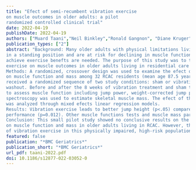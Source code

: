 ```yaml
---
title: "Efect of semi-recumbent vibration exercise
on muscle outcomes in older adults: a pilot
randomized controlled clinical trial"
date: 2022-04-19
publishDate: 2022-04-19
authors: ["Muard Taani","Neil Binkley","Ronald Gangnon", "Diane Kruger","Bjoern Buehring"]
publication_types: ["2"]
abstract: "Background: Many older adults with physical limitations living in residential care apartments are unable to exercise
in a standing position and are at risk for declining in muscle function leading to falls and injury. Novel approaches to
achieve exercise benefts are needed. The purpose of this study was to test the efect of semi-recumbent vibration
exercise on muscle outcomes in older adults living in residential care apartment complexes (RCACs).
Methods: A randomized, crossover design was used to examine the efect of semi-recumbent vibration exercise
on muscle function and mass among 32 RCAC residents (mean age 87.5 years) with physical limitations. Participants
received a randomized sequence of two study conditions: sham or vibration for 8 weeks each separated by a 4-week
washout. Before and after the 8 weeks of vibration treatment and sham treatment, muscle mechanography was used
to assess muscle function including jump power, weight-corrected jump power, and jump height. Short physical performance battery (SPPB) and handgrip strength were also used to measure muscle function. Bioelectrical impedance
spectroscopy was used to estimate skeletal muscle mass. The efect of the vibration treatment on muscle outcomes
was analyzed through mixed efects linear regression models.
Results: Vibration exercise leads to better jump height (p<.05) compared to sham exercise but also poorer chair rise
performance (p=0.012). Other muscle functions tests and muscle mass parameters showed non-signifcant changes.
Conclusion: This small pilot study showed no conclusive results on the efect of semi-recumbent vibration exercise
on muscle function and mass in older adults living in RCAC. However, the promising signals of improved jump performance could be used to power larger studies of longer duration with various vibration doses to determine the beneft
of vibration exercise in this physically impaired, high-risk population with few exercise capabilities."
featured: false
publication: "*BMC Geriatrics*"
publication_short: "*BMC Geriatrics*"
url_pdf: taani-2022.pdf
doi: 10.1186/s12877-022-03052-0
---
```



